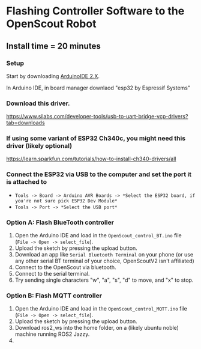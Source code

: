 # Flashing Controller Software to the OpenScout Robot

## Install time = 20 minutes

### Setup

Start by downloading [ArduinoIDE 2.X](https://www.arduino.cc/en/Main/Software).

In Arduino IDE, in board manager downlaod "esp32 by Espressif Systems"

### Download this driver.
https://www.silabs.com/developer-tools/usb-to-uart-bridge-vcp-drivers?tab=downloads

### If using some variant of ESP32 Ch340c, you might need this driver (likely optional)
https://learn.sparkfun.com/tutorials/how-to-install-ch340-drivers/all

### Connect the ESP32 via USB to the computer and set the port it is attached to
  
- `Tools -> Board -> Arduino AVR Boards -> *Select the ESP32 board, if you're not sure pick ESP32 Dev Module*`
- `Tools -> Port -> *Select the USB port*`

### Option A: Flash BlueTooth controller
1. Open the Arduino IDE and load in the `OpenScout_control_BT.ino` file (`File -> Open -> select_file`).
2. Upload the sketch by pressing the upload button.
3. Download an app like `Serial Bluetooth Terminal` on your phone (or use any other serial BT terminal of your choice, OpenScoutV2 isn't affiliated)
4. Connect to the OpenScout via bluetooth.
5. Connect to the serial terminal.
6. Try sending single characters "w", "a", "s", "d" to move, and "x" to stop.

### Option B: Flash MQTT controller
1. Open the Arduino IDE and load in the `OpenScout_control_MQTT.ino` file (`File -> Open -> select_file`).
2. Upload the sketch by pressing the upload button.
3. Download ros2_ws into the home folder, on a (likely ubuntu noble) machine running ROS2 Jazzy.
4. 
